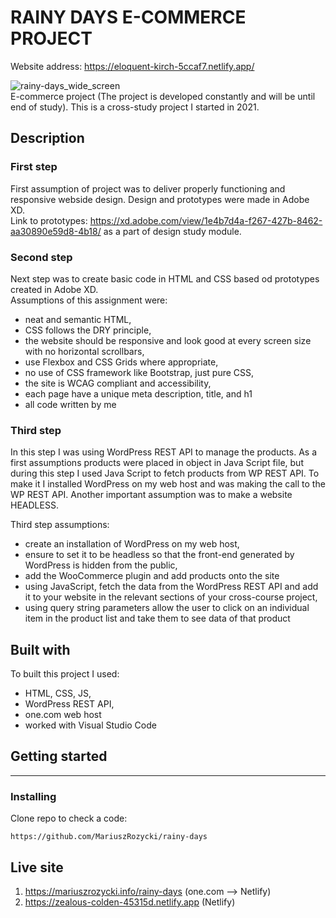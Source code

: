 # RAINY DAYS E-COMMERCE PROJECT
Website address: https://eloquent-kirch-5ccaf7.netlify.app/

![rainy-days_wide_screen](https://user-images.githubusercontent.com/55709542/224489852-e6bfb476-777e-4cca-bd62-f9006c302c60.jpg)<br>
E-commerce project (The project is developed constantly and will be until end of study). 
This is a cross-study project I started in 2021.

## Description

### First step
First assumption of project was to deliver properly functioning and responsive webside design. Design and prototypes were made in Adobe XD.<br>
Link to prototypes: https://xd.adobe.com/view/1e4b7d4a-f267-427b-8462-aa30890e59d8-4b18/ as a part of design study module.

### Second step
Next step was to create basic code in HTML and CSS based od prototypes created in Adobe XD. <br>
Assumptions of this assignment were:
- neat and semantic HTML,
- CSS follows the DRY principle,
- the website should be responsive and look good at every screen size with no horizontal scrollbars,
- use Flexbox and CSS Grids where appropriate,
- no use of CSS framework like Bootstrap, just pure CSS,
- the site is WCAG compliant and accessibility,
- each page have a unique meta description, title, and h1
- all code written by me

### Third step
In this step I was using WordPress REST API to manage the products. As a first assumptions products were placed in object in Java Script file, but during this step I used Java Script to fetch products from WP REST API. To make it I installed WordPress on my web host and was making the call to the WP REST API. Another important assumption was to make a website HEADLESS.<br>

Third step assumptions:
- create an installation of WordPress on my web host,
- ensure to set it to be headless so that the front-end generated by WordPress is hidden from the public,
- add the WooCommerce plugin and add products onto the site
- using JavaScript, fetch the data from the WordPress REST API and add it to your website in the relevant sections of your cross-course project,
- using query string parameters allow the user to click on an individual item in the product list and take them to see data of that product 

## Built with
To built this project I used:
- HTML, CSS, JS,
- WordPress REST API,
- one.com web host
- worked with Visual Studio Code

## Getting started
---
### Installing
Clone repo to check a code:<br>
```
https://github.com/MariuszRozycki/rainy-days
```

## Live site <br>
1. https://mariuszrozycki.info/rainy-days (one.com --> Netlify)
2. https://zealous-colden-45315d.netlify.app (Netlify)
